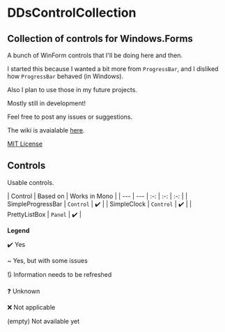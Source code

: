 # DDsControlCollection
## Collection of controls for Windows.Forms

A bunch of WinForm controls that I'll be doing here and then.

I started this because I wanted a bit more from `ProgressBar`, and I disliked how `ProgressBar` behaved (in Windows).

Also I plan to use those in my future projects.

Mostly still in development!

Feel free to post any issues or suggestions.

The wiki is avaialable [here](https://github.com/guitarxhero/DDsControlCollection/wiki).

[MIT License](License)

## Controls

Usable controls.

| Control | Based on | Works in Mono |
| --- | --- | :-: | :-: | :-: |
| SimpleProgressBar | `Control` | ✔️ |
| SimpleClock | `Control` | ✔️ |
| PrettyListBox | `Panel` | ️️✔️ |

**Legend**

✔️ Yes

~ Yes, but with some issues

🔃 Information needs to be refreshed

❓ Unknown

❌ Not applicable

(empty) Not available yet
